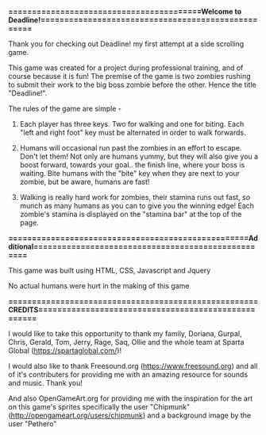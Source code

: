 
**=========================================Welcome to Deadline!===================================================**

Thank you for checking out Deadline! my first attempt at a side scrolling game.

This game was created for a project during professional training, and of course because it is fun!
The premise of the game is two zombies rushing to submit their work to the big boss zombie before the other. 
Hence the title "Deadline!".

The rules of the game are simple - 

1. Each player has three keys. Two for walking and one for biting. 
   Each "left and right foot" key must be alternated in order to walk forwards.

2. Humans will occasional run past the zombies in an effort to escape. 
   Don't let them! Not only are humans yummy, but they will also give you a boost forward, towards your goal.. the finish line, where your boss is waiting. 
   Bite humans with the "bite" key when they are next to your zombie, but be aware, humans are fast!

3. Walking is really hard work for zombies, their stamina runs out fast, so munch as many humans as you can to give you the winning edge!
   Each zombie's stamina is displayed on the "stamina bar" at the top of the page.

**===================================================Additional===================================================**

This game was built using HTML, CSS, Javascript and Jquery

No actual humans were hurt in the making of this game

**=====================================================CREDITS====================================================**

I would like to take this opportunity to thank my family, Doriana, Gurpal, Chris, Gerald, Tom, Jerry, Rage, Saq, Ollie and the whole team at Sparta Global (https://spartaglobal.com/)!

I would also like to thank Freesound.org (https://www.freesound.org) and all of it's contributers for providing me with an amazing resource for sounds and music. Thank you!

And also OpenGameArt.org for providing me with the inspiration for the art on this game's sprites specifically the user "Chipmunk" (http://opengameart.org/users/chipmunk) and a background image by the user "Pethero"


